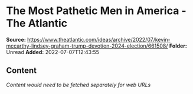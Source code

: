 # The Most Pathetic Men in America - The Atlantic

**Source:** https://www.theatlantic.com/ideas/archive/2022/07/kevin-mccarthy-lindsey-graham-trump-devotion-2024-election/661508/
**Folder:** Unread
**Added:** 2022-07-07T12:43:55




## Content
*Content would need to be fetched separately for web URLs*
